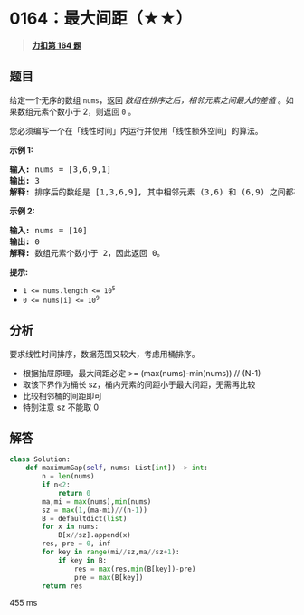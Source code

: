 # 0164：最大间距（★★）


> <u>**[力扣第 164 题](https://leetcode.cn/problems/maximum-gap/)**</u>

## 题目

<p>给定一个无序的数组 <code>nums</code>，返回 <em>数组在排序之后，相邻元素之间最大的差值</em> 。如果数组元素个数小于 2，则返回 <code>0</code> 。</p>

<p>您必须编写一个在「线性时间」内运行并使用「线性额外空间」的算法。</p>



<p><strong>示例 1:</strong></p>

<pre>
<strong>输入:</strong> nums = [3,6,9,1]
<strong>输出:</strong> 3
<strong>解释:</strong> 排序后的数组是 [1,3,6,9]<strong><em>, </em></strong>其中相邻元素 (3,6) 和 (6,9) 之间都存在最大差值 3。</pre>

<p><strong>示例 2:</strong></p>

<pre>
<strong>输入:</strong> nums = [10]
<strong>输出:</strong> 0
<strong>解释:</strong> 数组元素个数小于 2，因此返回 0。</pre>



<p><strong>提示:</strong></p>

<ul>
<li><code>1 &lt;= nums.length &lt;= 10<sup>5</sup></code></li>
<li><code>0 &lt;= nums[i] &lt;= 10<sup>9</sup></code></li>
</ul>


## 分析

要求线性时间排序，数据范围又较大，考虑用桶排序。
- 根据抽屉原理，最大间距必定 >= (max(nums)-min(nums)) // (N-1)
- 取该下界作为桶长 sz，桶内元素的间距小于最大间距，无需再比较
- 比较相邻桶的间距即可
- 特别注意 sz 不能取 0
 
## 解答

```python
class Solution:
    def maximumGap(self, nums: List[int]) -> int:
        n = len(nums)
        if n<2:
            return 0
        ma,mi = max(nums),min(nums)
        sz = max(1,(ma-mi)//(n-1))
        B = defaultdict(list)
        for x in nums:
            B[x//sz].append(x)
        res, pre = 0, inf
        for key in range(mi//sz,ma//sz+1):
            if key in B:
                res = max(res,min(B[key])-pre)
                pre = max(B[key])
        return res
```
455 ms



